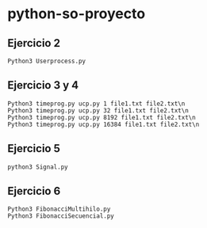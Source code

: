 # python-so-proyecto
## Ejercicio 2
```
Python3 Userprocess.py
```
## Ejercicio 3 y 4
```
Python3 timeprog.py ucp.py 1 file1.txt file2.txt\n
Python3 timeprog.py ucp.py 32 file1.txt file2.txt\n
Python3 timeprog.py ucp.py 8192 file1.txt file2.txt\n
Python3 timeprog.py ucp.py 16384 file1.txt file2.txt\n
```
## Ejercicio 5
```
python3 Signal.py
```
## Ejercicio 6
```
Python3 FibonacciMultihilo.py
Python3 FibonacciSecuencial.py
```
